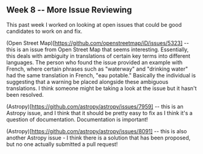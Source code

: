 ## Week 8 -- More Issue Reviewing

This past week I worked on looking at open issues that could be good candidates to work on and fix. 

(Open Street Map)[https://github.com/openstreetmap/iD/issues/5323] -- this is an issue from Open Street Map that seems interesting. Essentially, 
this deals with ambiguity in translations of certain key terms into different languages. The person who found the issue provided an
example with French, where certain phrases such as "waterway" and "drinking water" had the same translation in French, "eau potable." 
Basically the individual is suggesting that a warning be placed alongside these ambiguous translations. I think someone might be
taking a look at the issue but it hasn't been resolved.

(Astropy)[https://github.com/astropy/astropy/issues/7959] -- this is an Astropy issue, and I think that it should be pretty easy to fix as I think it's a question of documentation. Documentation is important! 

(Astropy)[https://github.com/astropy/astropy/issues/8091] -- this is also another Astropy issue - I think there is a solution that has been proposed, but no one actually submitted a pull request!
